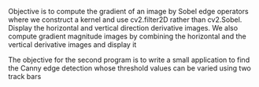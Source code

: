 Objective is to compute the gradient of an image by Sobel edge operators where we construct a kernel and use cv2.filter2D rather than cv2.Sobel. Display the horizontal and vertical direction derivative images. We also compute gradient magnitude images by combining the horizontal and the vertical derivative images and display it

The objective for the second program is to write a small application to find the Canny edge detection whose threshold values can be varied using two track bars
